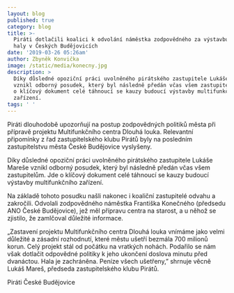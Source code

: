 ```yaml
---
layout: blog
published: true
category: blog
title: >-
  Piráti dotlačili koalici k odvolání náměstka zodpovědného za výstavbu nové
  haly v Českých Budějovicích
date: '2019-03-26 05:26am'
author: Zbyněk Konvička
image: /static/media/konecny.jpg
description: >
  Díky důsledné opoziční práci uvolněného pirátského zastupitele Lukáše Mareše
  vznikl odborný posudek, který byl následně předán včas všem zastupitelům. Jde
  o klíčový dokument celé táhnoucí se kauzy budoucí výstavby multifunkčního
  zařízení.
tags: ' '
---
```

Piráti dlouhodobě upozorňují na postup zodpovědných politiků města při přípravě projektu Multifunkčního centra Dlouhá louka. Relevantní připomínky z řad zastupitelského klubu Pirátů byly na posledním zastupitelstvu města České Budějovice vyslyšeny.

 

Díky důsledné opoziční práci uvolněného pirátského zastupitele Lukáše Mareše vznikl odborný posudek, který byl následně předán včas všem zastupitelům. Jde o klíčový dokument celé táhnoucí se kauzy budoucí výstavby multifunkčního zařízení.

 

Na základě tohoto posudku našli nakonec i koaliční zastupitelé odvahu a zakročili.  Odvolali zodpovědného náměstka Františka Konečného (předsedu ANO České Budějovice), jež měl přípravu centra na starost, a u něhož se zjistilo, že zamlčoval důležité informace. 



„Zastavení projektu Multifunkčního centra Dlouhá louka vnímáme jako velmi důležité a zásadní rozhodnutí, které městu ušetří bezmála 700 milionů korun. Celý projekt stál od počátku na vratkých nohách. Podařilo se nám však dotlačit odpovědné politiky k jeho ukončení doslova minutu před dvanáctou. Hala je zachráněna. Peníze všech ušetřeny,” shrnuje věcně Lukáš Mareš, předseda zastupitelského klubu Pirátů.

 

Piráti České Budějovice
